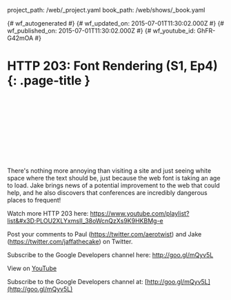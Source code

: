 project_path: /web/_project.yaml
book_path: /web/shows/_book.yaml

{# wf_autogenerated #}
{# wf_updated_on: 2015-07-01T11:30:02.000Z #}
{# wf_published_on: 2015-07-01T11:30:02.000Z #}
{# wf_youtube_id: GhFR-G42mOA #}

# HTTP 203: Font Rendering (S1, Ep4) {: .page-title }


<div class="video-wrapper">
  <iframe class="devsite-embedded-youtube-video" data-video-id="GhFR-G42mOA"
          data-autohide="1" data-showinfo="0" frameborder="0" allowfullscreen>
  </iframe>
</div>

There&#x27;s nothing more annoying than visiting a site and just seeing white space where the text should be, just because the web font is taking an age to load. Jake brings news of a potential improvement to the web that could help, and he also discovers that conferences are incredibly dangerous places to frequent! 

Watch more HTTP 203 here: https://www.youtube.com/playlist?list&#x3D;PLOU2XLYxmsII_38oWcnQzXs9K9HKBMg-e

Post your comments to Paul (https://twitter.com/aerotwist) and Jake (https://twitter.com/jaffathecake) on Twitter.

Subscribe to the Google Developers channel here: http://goo.gl/mQyv5L

View on [YouTube](https://youtu.be/GhFR-G42mOA)

Subscribe to the Google Developers channel at: [http://goo.gl/mQyv5L](http://goo.gl/mQyv5L)
